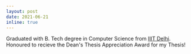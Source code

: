 ```yaml
---
layout: post
date: 2021-06-21
inline: true
---
```


Graduated with B. Tech degree in Computer Science from <a href="https://iiitd.ac.in/">IIIT Delhi</a>. <br>Honoured to recieve the Dean's Thesis Appreciation Award for my Thesis!
